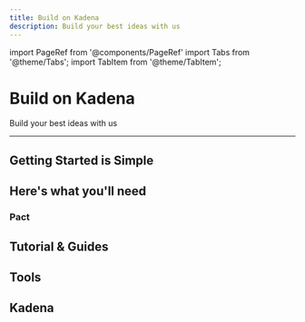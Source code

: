 ```yaml
---
title: Build on Kadena
description: Build your best ideas with us
---
```


import PageRef from '@components/PageRef'
import Tabs from '@theme/Tabs';
import TabItem from '@theme/TabItem';

# Build on Kadena

Build your best ideas with us

---

## Getting Started is Simple

<PageRef url="../../../basics/quickstart" pageName="Quickstart" />
<PageRef url="voting-dapp-tutorial" pageName="Zero To Hero: Kadena dApp Development" />
<PageRef url="https://github.com/kadena-io/create-pact-app" pageName="Explore dApp Templates" />
<PageRef url="https://github.com/kadena-io/developer-scripts" pageName="View the source" />
<PageRef url="resources/useful-tools" pageName="Get the tools" />

## Here's what you'll need

### Pact

<PageRef url="https://pact-language.readthedocs.io/en/stable/" pageName="ReadtheDocs" />
<PageRef url="/learn-pact/intro" pageName="Developer tutorials" />
<PageRef url="https://github.com/kadena-io/pact" pageName="Pact on GitHub" />
<PageRef url="/learn-pact/beginner/atom-sdk" pageName="Install Pact on Atom" />
<PageRef url="https://github.com/kadena-io/developer-scripts" pageName="Code samples" />
<PageRef url="https://medium.com/kadena-io/safer-smarter-contracts-with-pact-e86b9ccaca9f" pageName="Articles" />

## Tutorial & Guides

<PageRef url="../../../basics/quickstart" pageName="Developer Quickstart" />
<PageRef url="/learn-pact/intro" pageName="Pact tutorials" />
<PageRef url="https://www.youtube.com/playlist?list=PL4G3uLl2K-dm18c1QGo7T6NXJh2CSzXVf" pageName="Kadena Teaches" />
<PageRef url="https://medium.com/kadena-io/beginners-guide-to-kadena-accounts-keysets-fb7f32104291" pageName="Guides to accounts & keysets" />
<PageRef url="https://medium.com/kadena-io/beginners-guide-to-kadena-accounts-keysets-fb7f32104291" pageName="Getting started with transfers" />

## Tools

<PageRef url="https://github.com/kadena-io/chainweaver" pageName="Chainweaver (wallet & workbench)" />
<PageRef url="https://github.com/kadena-io/chainweaver/releases" pageName="Chainweaver macOS" />
<PageRef url="https://github.com/kadena-io/chainweaver/releases" pageName="Chainweaver Linux" />
<PageRef url="https://github.com/kadena-io/chainweaver/releases" pageName="Chainweaver Windows" />
<PageRef url="../../../basics/chainweaver/chainweaver-user-guide" pageName="Chainweaver user guide" />

<PageRef url="/learn-pact/beginner/atom-sdk" pageName="Atom IDE" />
<PageRef url="https://explorer.chainweb.com/mainnet" pageName="Block explorer" />
<PageRef url="https://transfer.chainweb.com/" pageName="Web transfer tools" />
<PageRef url="https://balance.chainweb.com/" pageName="Balance checker" />

## Kadena

<PageRef url="https://github.com/kadena-io" pageName="Source code" />
<PageRef url="../../../basics/whitepapers/chainweb-layer-1" pageName="Chainweb layer 1 whitepapers" />
<PageRef url="../../../basics/whitepapers/pact-smart-contract-language" pageName="Pact smart contract whitepaper" />
<PageRef url="../../../basics/whitepapers/kuro-layer-2" pageName="Kuro layer 2 whitepapers" />
